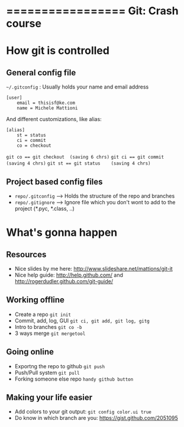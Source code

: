 =================
Git: Crash course
=================



How git is controlled
=====================

General config file 
-------------------

```~/.gitconfig``` : Usually holds your name and email address

```
[user]
	email = thisisf@ke.com
	name = Michele Mattioni
```

And different customizations, like alias:

```
[alias]
	st = status
	ci = commit
	co = checkout
```

`git co == git checkout  (saving 6 chrs)`
`git ci == git commit    (saving 4 chrs)`
`git st == git status    (saving 4 chrs)`

Project based config files
--------------------------

- `repo/.gitconfig` --> Holds the structure of the repo and branches
- `repo/.gitignore` --> Ignore file which you don't wont to add to the project (*.pyc, *.class, ..)


What's gonna happen
===================

Resources
---------

- Nice slides by me here: http://www.slideshare.net/mattions/git-it
- Nice help guide: http://help.github.com/ and http://rogerdudler.github.com/git-guide/

Working offline
---------------

- Create a repo     `git init`
- Commit, add, log, GUI  `git ci, git add, git log, gitg`
- Intro to branches `git co -b`
- 3 ways merge      `git mergetool`

Going online
------------

- Exportng the repo to github   `git push`
- Push/Pull system              `git pull`
- Forking someone else repo     `handy github button`


Making your life easier
-----------------------

- Add colors to your git output: ```git config color.ui true```
- Do know in which branch are you: https://gist.github.com/2051095
